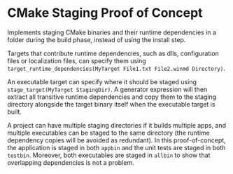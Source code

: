 # CMake Staging Proof of Concept
Implements staging CMake binaries and their runtime dependencies in a folder during the build phase, instead of using the install step.

Targets that contribute runtime dependencies, such as dlls, configuration files or localization files, can specify them using `target_runtime_dependencies(MyTarget File1.txt File2.winmd Directory)`.

An executable target can specify where it should be staged using `stage_target(MyTarget StagingDir)`. A generator expression will then extract all transitive runtime dependencies and copy them to the staging directory alongside the target binary itself when the executable target is built.

A project can have multiple staging directories if it builds multiple apps, and multiple executables can be staged to the same directory (the runtime dependency copies will be avoided as redundant). In this proof-of-concept, the application is staged in both `appbin` and the unit tests are staged in both `testbin`. Moreover, both executables are staged in `allbin` to show that overlapping dependencies is not a problem.